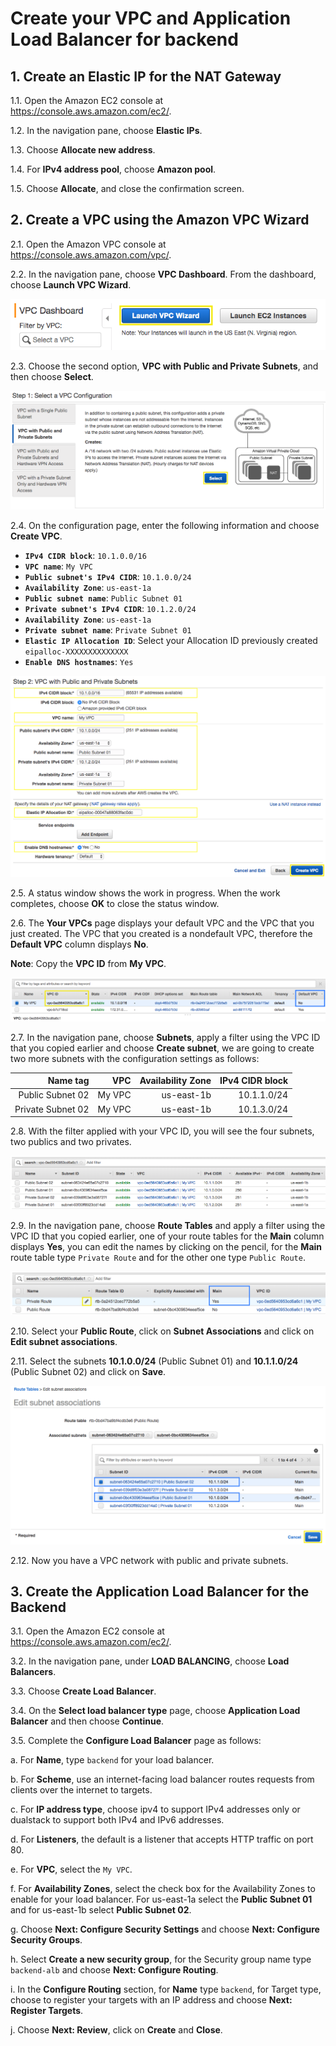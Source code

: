 # Create your VPC and Application Load Balancer for backend

## 1. Create an Elastic IP for the NAT Gateway

1.1\. Open the Amazon EC2 console at https://console.aws.amazon.com/ec2/.

1.2\. In the navigation pane, choose **Elastic IPs**.

1.3\. Choose **Allocate new address**.

1.4\. For **IPv4 address pool**, choose **Amazon pool**.

1.5\. Choose **Allocate**, and close the confirmation screen.

## 2. Create a VPC using the Amazon VPC Wizard

2.1\. Open the Amazon VPC console at https://console.aws.amazon.com/vpc/.

2.2\. In the navigation pane, choose **VPC Dashboard**. From the dashboard, choose **Launch VPC Wizard**.

![Launch VPC Wizard](../images/launch-vpc-wizard.png)

2.3\. Choose the second option, **VPC with Public and Private Subnets**, and then choose **Select**.

![Select a VPC Configuration](../images/select-wizard.png)

2.4\. On the configuration page, enter the following information and choose **Create VPC**.

* **`IPv4 CIDR block`**: `10.1.0.0/16`
* **`VPC name`**: `My VPC`
* **`Public subnet's IPv4 CIDR`**: `10.1.0.0/24`
* **`Availability Zone`**: `us-east-1a`
* **`Public subnet name`**: `Public Subnet 01`
* **`Private subnet's IPv4 CIDR`**: `10.1.2.0/24`
* **`Availability Zone`**: `us-east-1a`
* **`Private subnet name`**: `Private Subnet 01`
* **`Elastic IP Allocation ID`**: Select your Allocation ID previously created `eipalloc-XXXXXXXXXXXXXX`
* **`Enable DNS hostnames`**: `Yes`

![Select a VPC Configuration](../images/public-private-wizard.png)

2.5\. A status window shows the work in progress. When the work completes, choose **OK** to close the status window.

2.6\. The **Your VPCs** page displays your default VPC and the VPC that you just created. The VPC that you created is a nondefault VPC, therefore the **Default VPC** column displays **No**.

**Note**: Copy the **VPC ID** from **My VPC**.

![Your VPCs](../images/vpcs.png)

2.7\. In the navigation pane, choose **Subnets**, apply a filter using the VPC ID that you copied earlier and choose **Create subnet**, we are going to create two more subnets with the configuration settings as follows:

| Name tag | VPC | Availability Zone | IPv4 CIDR block |
| ------:| -----------:| -----------:| -----------:|
| Public Subnet 02  | My VPC | us-east-1b | 10.1.1.0/24 |
| Private Subnet 02  | My VPC | us-east-1b | 10.1.3.0/24 |

2.8\. With the filter applied with your VPC ID, you will see the four subnets, two publics and two privates.

![Your Subnets](../images/subnets.png)

2.9\. In the navigation pane, choose **Route Tables** and apply a filter using the VPC ID that you copied earlier, one of your route tables for the **Main** column displays **Yes**, you can edit the names by clicking on the pencil, for the **Main** route table type `Private Route` and for the other one type `Public Route`. 

![Route Tables](../images/route-tables.png)

2.10\. Select your **Public Route**, click on **Subnet Associations** and click on **Edit subnet associations**.

2.11\. Select the subnets **10.1.0.0/24** (Public Subnet 01) and **10.1.1.0/24** (Public Subnet 02) and click on **Save**.

![Subnets for the Public Route](../images/route-edit-subnets.png)

2.12\. Now you have a VPC network with public and private subnets.

## 3. Create the Application Load Balancer for the Backend

3.1\. Open the Amazon EC2 console at https://console.aws.amazon.com/ec2/.

3.2\. In the navigation pane, under **LOAD BALANCING**, choose **Load Balancers**.

3.3\. Choose **Create Load Balancer**.

3.4\. On the **Select load balancer type** page, choose **Application Load Balancer** and then choose **Continue**.

3.5\. Complete the **Configure Load Balancer** page as follows:

  a\. For **Name**, type `backend` for your load balancer.

  b\. For **Scheme**, use an internet-facing load balancer routes requests from clients over the internet to targets.

  c\. For **IP address type**, choose ipv4 to support IPv4 addresses only or dualstack to support both IPv4 and IPv6 addresses.

  d\. For **Listeners**, the default is a listener that accepts HTTP traffic on port 80.

  e\. For **VPC**, select the `My VPC`.

  f\. For **Availability Zones**, select the check box for the Availability Zones to enable for your load balancer. For us-east-1a select the **Public Subnet 01** and for us-east-1b select **Public Subnet 02**.

  g\. Choose **Next: Configure Security Settings** and choose **Next: Configure Security Groups**.

  h\. Select **Create a new security group**, for the Security group name type `backend-alb` and choose **Next: Configure Routing**.

  i\. In the **Configure Routing** section, for **Name** type `backend`, for Target type, choose to register your targets with an IP address and choose **Next: Register Targets**.

  j\. Choose **Next: Review**, click on **Create** and **Close**.